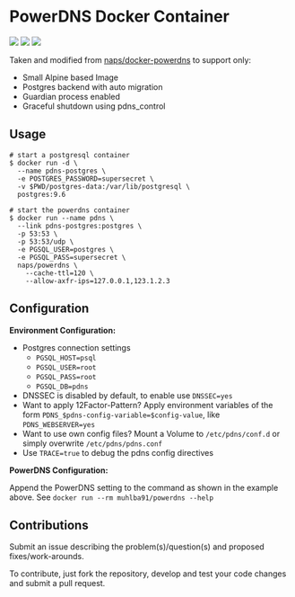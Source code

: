 # PowerDNS Docker Container

[![](https://img.shields.io/github/workflow/status/muhlba91/pdns-auth-docker/Release?style=for-the-badge)](https://github.com/muhlba91/pdns-auth-docker/actions)
[![](https://img.shields.io/github/release-date/muhlba91/pdns-auth-docker?style=for-the-badge)](https://github.com/muhlba91/pdns-auth-docker/releases)
[![](https://img.shields.io/docker/v/muhlba91/pdns-auth?style=for-the-badge)](https://hub.docker.com/r/muhlba91/pdns-auth)

Taken and modified from [naps/docker-powerdns](https://github.com/naps/docker-powerdns) to support only:

* Small Alpine based Image
* Postgres backend with auto migration
* Guardian process enabled
* Graceful shutdown using pdns_control

## Usage

```shell
# start a postgresql container
$ docker run -d \
  --name pdns-postgres \
  -e POSTGRES_PASSWORD=supersecret \
  -v $PWD/postgres-data:/var/lib/postgresql \
  postgres:9.6

# start the powerdns container
$ docker run --name pdns \
  --link pdns-postgres:postgres \
  -p 53:53 \
  -p 53:53/udp \
  -e PGSQL_USER=postgres \
  -e PGSQL_PASS=supersecret \
  naps/powerdns \
    --cache-ttl=120 \
    --allow-axfr-ips=127.0.0.1,123.1.2.3
```

## Configuration

**Environment Configuration:**

* Postgres connection settings
  * `PGSQL_HOST=psql`
  * `PGSQL_USER=root`
  * `PGSQL_PASS=root`
  * `PGSQL_DB=pdns`
* DNSSEC is disabled by default, to enable use `DNSSEC=yes`
* Want to apply 12Factor-Pattern? Apply environment variables of the form `PDNS_$pdns-config-variable=$config-value`, like `PDNS_WEBSERVER=yes`
* Want to use own config files? Mount a Volume to `/etc/pdns/conf.d` or simply overwrite `/etc/pdns/pdns.conf`
* Use `TRACE=true` to debug the pdns config directives

**PowerDNS Configuration:**

Append the PowerDNS setting to the command as shown in the example above.
See `docker run --rm muhlba91/powerdns --help`

## Contributions

Submit an issue describing the problem(s)/question(s) and proposed fixes/work-arounds.

To contribute, just fork the repository, develop and test your code changes and submit a pull request.
